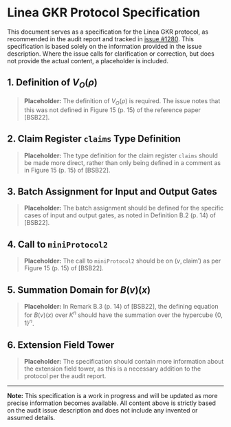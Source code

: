 # Linea GKR Protocol Specification

This document serves as a specification for the Linea GKR protocol, as recommended in the audit report and tracked in [issue #1280](https://github.com/Consensys/gnark/issues/1280). This specification is based solely on the information provided in the issue description. Where the issue calls for clarification or correction, but does not provide the actual content, a placeholder is included.

## 1. Definition of $V_O(\rho)$

> **Placeholder:** The definition of $V_O(\rho)$ is required. The issue notes that this was not defined in Figure 15 (p. 15) of the reference paper [BSB22].

## 2. Claim Register `claims` Type Definition

> **Placeholder:** The type definition for the claim register `claims` should be made more direct, rather than only being defined in a comment as in Figure 15 (p. 15) of [BSB22].

## 3. Batch Assignment for Input and Output Gates

> **Placeholder:** The batch assignment should be defined for the specific cases of input and output gates, as noted in Definition B.2 (p. 14) of [BSB22].

## 4. Call to `miniProtocol2`

> **Placeholder:** The call to `miniProtocol2` should be on $(v, \text{claim}')$ as per Figure 15 (p. 15) of [BSB22].

## 5. Summation Domain for $B(v)(x)$

> **Placeholder:** In Remark B.3 (p. 14) of [BSB22], the defining equation for $B(v)(x)$ over $K^n$ should have the summation over the hypercube $\{0,1\}^n$.

## 6. Extension Field Tower

> **Placeholder:** The specification should contain more information about the extension field tower, as this is a necessary addition to the protocol per the audit report.

---

**Note:** This specification is a work in progress and will be updated as more precise information becomes available. All content above is strictly based on the audit issue description and does not include any invented or assumed details. 
